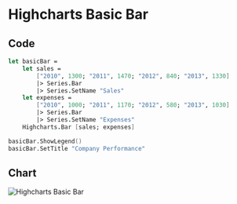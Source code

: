 Highcharts Basic Bar
====================

Code
----

```fsharp
let basicBar =
    let sales =
        ["2010", 1300; "2011", 1470; "2012", 840; "2013", 1330]
        |> Series.Bar
        |> Series.SetName "Sales"
    let expenses =
        ["2010", 1000; "2011", 1170; "2012", 580; "2013", 1030]
        |> Series.Bar
        |> Series.SetName "Expenses"
    Highcharts.Bar [sales; expenses]

basicBar.ShowLegend()
basicBar.SetTitle "Company Performance"
```
Chart
-----

![Highcharts Basic Bar](https://raw.github.com/TahaHachana/FsPlot/master/screenshots/HighchartsBasicBar.PNG)